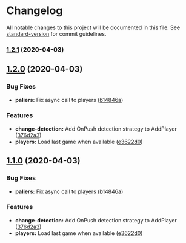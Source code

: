 # Changelog

All notable changes to this project will be documented in this file. See [standard-version](https://github.com/conventional-changelog/standard-version) for commit guidelines.

### [1.2.1](https://github.com/coderbase-it/angular-ten-thousand/compare/v1.2.0...v1.2.1) (2020-04-03)

## [1.2.0](https://github.com/coderbase-it/angular-ten-thousand/compare/v1.1.2...v1.2.0) (2020-04-03)


### Bug Fixes

* **paliers:** Fix async call to players ([b14846a](https://github.com/coderbase-it/angular-ten-thousand/commit/b14846a))


### Features

* **change-detection:** Add OnPush detection strategy to AddPlayer ([376d2a3](https://github.com/coderbase-it/angular-ten-thousand/commit/376d2a3))
* **players:** Load last game when available ([e3622d0](https://github.com/coderbase-it/angular-ten-thousand/commit/e3622d0))

## [1.1.0](https://github.com/coderbase-it/angular-ten-thousand/compare/v1.1.2...v1.1.0) (2020-04-03)


### Bug Fixes

* **paliers:** Fix async call to players ([b14846a](https://github.com/coderbase-it/angular-ten-thousand/commit/b14846a))


### Features

* **change-detection:** Add OnPush detection strategy to AddPlayer ([376d2a3](https://github.com/coderbase-it/angular-ten-thousand/commit/376d2a3))
* **players:** Load last game when available ([e3622d0](https://github.com/coderbase-it/angular-ten-thousand/commit/e3622d0))

